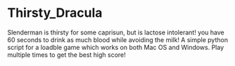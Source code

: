 # Thirsty_Dracula
Slenderman is thirsty for some caprisun, but is lactose intolerant! you have 60 seconds to drink as much blood while avoiding the milk!
A simple python script for a loadble game which works on both Mac OS and Windows. Play multiple times to get the best high score!
